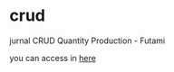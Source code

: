 # crud
jurnal CRUD Quantity Production - Futami

you can access in [here](https://nurulsilpia.github.io/crud/)
